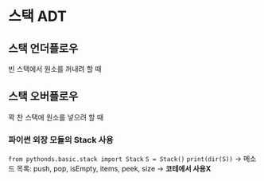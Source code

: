 # 스택 ADT

## 스택 언더플로우

빈 스택에서 원소를 꺼내려 할 때

## 스택 오버플로우

꽉 찬 스택에 원소를 넣으려 할 때

### 파이썬 외장 모듈의 Stack 사용

`from pythonds.basic.stack import Stack`
`S = Stack()`
`print(dir(S))`
-> 메소드 목록: push, pop, isEmpty, items, peek, size
-> **코테에서 사용X**
